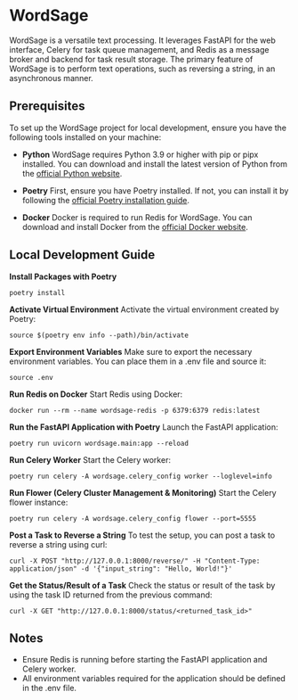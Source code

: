 
# WordSage

WordSage is a versatile text processing. It leverages FastAPI for the web interface, Celery for task queue management, and Redis as a message broker and backend for task result storage. The primary feature of WordSage is to perform text operations, such as reversing a string, in an asynchronous manner.

## Prerequisites
To set up the WordSage project for local development, ensure you have the following tools installed on your machine:

-  **Python**
WordSage requires Python 3.9 or higher with pip or pipx installed. You can download and install the latest version of Python from the [official Python website](https://www.python.org/downloads/).

-  **Poetry**
First, ensure you have Poetry installed. If not, you can install it by following the [official Poetry installation guide](https://python-poetry.org/docs/#installation).

-  **Docker**
Docker is required to run Redis for WordSage. You can download and install Docker from the [official Docker website](https://www.docker.com/get-started).

## Local Development Guide

**Install Packages with Poetry**
```
poetry install
```

**Activate Virtual Environment**
Activate the virtual environment created by Poetry:

```
source $(poetry env info --path)/bin/activate
```

**Export Environment Variables**
Make sure to export the necessary environment variables. You can place them in a .env file and source it:

```
source .env
```

**Run Redis on Docker**
Start Redis using Docker:

```
docker run --rm --name wordsage-redis -p 6379:6379 redis:latest
```

**Run the FastAPI Application with Poetry**
Launch the FastAPI application:

```
poetry run uvicorn wordsage.main:app --reload
```

**Run Celery Worker**
Start the Celery worker:

```
poetry run celery -A wordsage.celery_config worker --loglevel=info
```

**Run Flower (Celery Cluster Management & Monitoring)**
Start the Celery flower instance:

```
poetry run celery -A wordsage.celery_config flower --port=5555
```

**Post a Task to Reverse a String**
To test the setup, you can post a task to reverse a string using curl:

```
curl -X POST "http://127.0.0.1:8000/reverse/" -H "Content-Type: application/json" -d '{"input_string": "Hello, World!"}'
```


**Get the Status/Result of a Task**
Check the status or result of the task by using the task ID returned from the previous command:

```
curl -X GET "http://127.0.0.1:8000/status/<returned_task_id>"
```


## Notes
- Ensure Redis is running before starting the FastAPI application and Celery worker.
- All environment variables required for the application should be defined in the .env file.